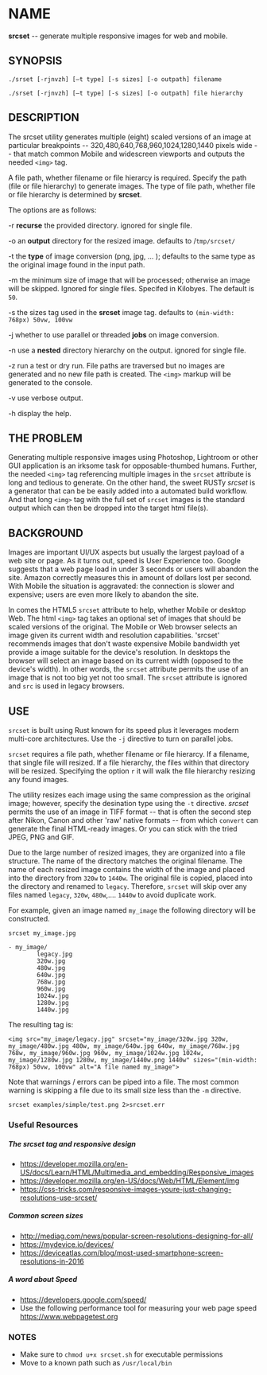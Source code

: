 # NAME

**srcset** -- generate multiple responsive images for web and mobile.

## SYNOPSIS

`./srset [-rjnvzh] [—t type] [-s sizes] [-o outpath] filename`

`./srset [-rjnvzh] [—t type] [-s sizes] [-o outpath] file hierarchy`

## DESCRIPTION

The srcset utility generates multiple (eight) scaled versions of an image at particular breakpoints -- 320,480,640,768,960,1024,1280,1440 pixels wide -- that match common Mobile and widescreen viewports and outputs the needed `<img>` tag.

A file path, whether filename or file hierarcy is required. Specify the path (file or file hierarchy) to generate images. The type of file path, whether file or file hierarchy is determined by **srcset**.

The options are as follows:

-r  **recurse** the provided directory. ignored for single file.

-o  an **output** directory for the resized image. defaults to /`tmp/srcset/`

-t  the **type** of image conversion (png, jpg, ... ); defaults to the same type as the original image found in the input path.

-m  the minimum size of image that will be processed; otherwise an image will be skipped. Ignored for single files. Specifed in Kilobyes. The default is `50`.

-s  the sizes tag used in the **srcset** image tag. defaults to `(min-width: 768px) 50vw, 100vw`

-j  whether to use parallel or threaded **jobs** on image conversion.

-n  use a **nested** directory hierarchy on the output. ignored for single file.

-z  run a test or dry run. File paths are traversed but no images are generated and no new file path is created. The `<img>` markup will be generated to the console.

-v  use verbose output.

-h   display the help.

## THE PROBLEM

Generating multiple responsive images using Photoshop, Lightroom or other GUI application is an irksome task for opposable-thumbed humans. Further, the needed `<img>` tag referencing multiple images in the `srcset` attribute is long and tedious to generate. On the other hand, the sweet RUSTy *srcset* is a generator that can be be easily added into a automated build workflow. And that long `<img>` tag with the full set of `srcset` images is the standard output which can then be dropped into the target html file(s).

## BACKGROUND

Images are important UI/UX aspects but usually the largest payload of a web site or page. As it turns out, speed is User Experience too. Google suggests that a web page load in under 3 seconds or users will abandon the site. Amazon correctly measures this in amount of dollars lost per second. With Mobile the situation is aggravated: the connection is slower and expensive; users are even more likely to abandon the site.

In comes the HTML5 `srcset` attribute to help, whether Mobile or desktop Web. The html `<img>` tag takes an optional set of images that should be scaled versions of the original. The Mobile or Web browser selects an image given its current width and resolution capabilities. 'srcset' recommends images that don't waste expensive Mobile bandwidth yet provide a image suitable for the device's resolution. In desktops the browser will select an image based on its current width (opposed to the device's width). In other words, the `srcset` attribute permits the use of an image that is not too big yet not too small. The `srcset` attribute is ignored and `src` is used in legacy browsers.

## USE

`srcset` is built using Rust known for its speed plus it leverages modern multi-core architectures. Use the `-j` directive to turn on parallel jobs.

`srcset` requires a file path, whether filename or file hierarcy. If a filename, that single file will resized. If a file hierarchy, the files within that directory will be resized. Specifying the option `r` it will walk the file hierarchy resizing any found images.

The utility resizes each image using the same compression as the original image; however, specify the desination type using the `-t` directive. *srcset* permits the use of an image in TIFF format -- that is often the second step after Nikon, Canon and other 'raw' native formats -- from which `convert` can generate the final HTML-ready images. Or you can stick with the tried JPEG, PNG and GIF.

Due to the large number of resized images, they are organized into a file structure. The name of the directory matches the original filename. The name of each resized image contains the width of the image and placed into the directory from `320w` to `1440w`. The original file is copied, placed into the directory and renamed to `legacy`. Therefore, `srcset` will skip over any files named `legacy`, `320w`, `480w`,.... `1440w` to avoid duplicate work. 

For example, given an image named `my_image` the following directory will be constructed.

```
srcset my_image.jpg

- my_image/
        legacy.jpg
        320w.jpg
        480w.jpg
        640w.jpg
        768w.jpg
        960w.jpg
        1024w.jpg
        1280w.jpg
        1440w.jpg
```

The resulting tag is:

```
<img src="my_image/legacy.jpg" srcset="my_image/320w.jpg 320w, my_image/480w.jpg 480w, my_image/640w.jpg 640w, my_image/768w.jpg 768w, my_image/960w.jpg 960w, my_image/1024w.jpg 1024w, my_image/1280w.jpg 1280w, my_image/1440w.png 1440w" sizes="(min-width: 768px) 50vw, 100vw" alt="A file named my_image">
```

Note that warnings / errors can be piped into a file. The most common warning is skipping a file due to its small size less than the `-m` directive.

`srcset examples/simple/test.png 2>srcset.err`


### Useful Resources

##### The srcset tag and responsive design

- https://developer.mozilla.org/en-US/docs/Learn/HTML/Multimedia_and_embedding/Responsive_images
- https://developer.mozilla.org/en-US/docs/Web/HTML/Element/img
- https://css-tricks.com/responsive-images-youre-just-changing-resolutions-use-srcset/

##### Common screen sizes

- http://mediag.com/news/popular-screen-resolutions-designing-for-all/
- https://mydevice.io/devices/
- https://deviceatlas.com/blog/most-used-smartphone-screen-resolutions-in-2016

##### A word about Speed

- https://developers.google.com/speed/
- Use the following performance tool for measuring your web page speed https://www.webpagetest.org

### NOTES

- Make sure to `chmod u+x srcset.sh` for executable permissions
- Move to a known path such as `/usr/local/bin`
